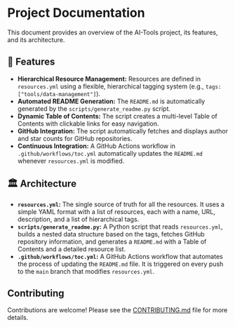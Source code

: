 # Project Documentation

This document provides an overview of the AI-Tools project, its features, and its architecture.

## 🚀 Features

*   **Hierarchical Resource Management:** Resources are defined in `resources.yml` using a flexible, hierarchical tagging system (e.g., `tags: ["tools/data-management"]`).
*   **Automated README Generation:** The `README.md` is automatically generated by the `scripts/generate_readme.py` script.
*   **Dynamic Table of Contents:** The script creates a multi-level Table of Contents with clickable links for easy navigation.
*   **GitHub Integration:** The script automatically fetches and displays author and star counts for GitHub repositories.
*   **Continuous Integration:** A GitHub Actions workflow in `.github/workflows/toc.yml` automatically updates the `README.md` whenever `resources.yml` is modified.

## 🏛️ Architecture

*   **`resources.yml`:** The single source of truth for all the resources. It uses a simple YAML format with a list of resources, each with a name, URL, description, and a list of hierarchical tags.
*   **`scripts/generate_readme.py`:** A Python script that reads `resources.yml`, builds a nested data structure based on the tags, fetches GitHub repository information, and generates a `README.md` with a Table of Contents and a detailed resource list.
*   **`.github/workflows/toc.yml`:** A GitHub Actions workflow that automates the process of updating the `README.md` file. It is triggered on every push to the `main` branch that modifies `resources.yml`.

## Contributing

Contributions are welcome! Please see the [CONTRIBUTING.md](CONTRIBUTING.md) file for more details.